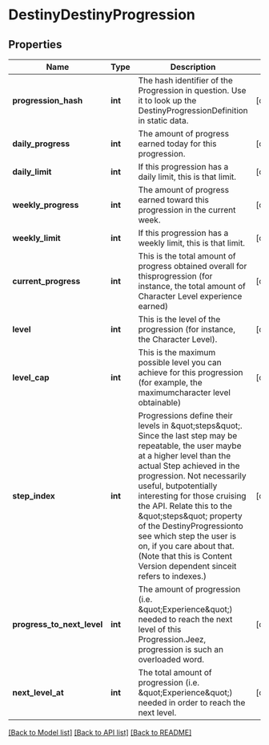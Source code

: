 # DestinyDestinyProgression

## Properties
Name | Type | Description | Notes
------------ | ------------- | ------------- | -------------
**progression_hash** | **int** | The hash identifier of the Progression in question.  Use it to look up the DestinyProgressionDefinition in static data. | [optional] 
**daily_progress** | **int** | The amount of progress earned today for this progression. | [optional] 
**daily_limit** | **int** | If this progression has a daily limit, this is that limit. | [optional] 
**weekly_progress** | **int** | The amount of progress earned toward this progression in the current week. | [optional] 
**weekly_limit** | **int** | If this progression has a weekly limit, this is that limit. | [optional] 
**current_progress** | **int** | This is the total amount of progress obtained overall for thisprogression (for instance, the total amount of Character Level experience earned) | [optional] 
**level** | **int** | This is the level of the progression (for instance, the Character Level). | [optional] 
**level_cap** | **int** | This is the maximum possible level you can achieve for this progression (for example, the maximumcharacter level obtainable) | [optional] 
**step_index** | **int** | Progressions define their levels in \&quot;steps\&quot;.  Since the last step may be repeatable, the user maybe at a higher level than the actual Step achieved in the progression.  Not necessarily useful, butpotentially interesting for those cruising the API.  Relate this to the \&quot;steps\&quot; property of the DestinyProgressionto see which step the user is on, if you care about that.  (Note that this is Content Version dependent sinceit refers to indexes.) | [optional] 
**progress_to_next_level** | **int** | The amount of progression (i.e. \&quot;Experience\&quot;) needed to reach the next level of this Progression.Jeez, progression is such an overloaded word. | [optional] 
**next_level_at** | **int** | The total amount of progression (i.e. \&quot;Experience\&quot;) needed in order to reach the next level. | [optional] 

[[Back to Model list]](../README.md#documentation-for-models) [[Back to API list]](../README.md#documentation-for-api-endpoints) [[Back to README]](../README.md)


